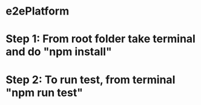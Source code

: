 # e2ePlatform

# Step 1: From root folder take terminal and do "npm install"
# Step 2: To run test, from terminal "npm run test"
